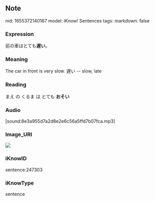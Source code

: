 ## Note
nid: 1655372140167
model: iKnow! Sentences
tags: 
markdown: false

### Expression
前の車はとても<b>遅い</b>。

### Meaning
The car in front is very slow.
遅い -- slow, late

### Reading
まえ の くるま は とても <b>おそい</b>

### Audio
[sound:8e3a955d7a2d8e2e6c56a5ffd7b07fca.mp3]

### Image_URI
<img src="3f83b3126b63b859e265a13466c7e61b.jpg">

### iKnowID
sentence:247303

### iKnowType
sentence
